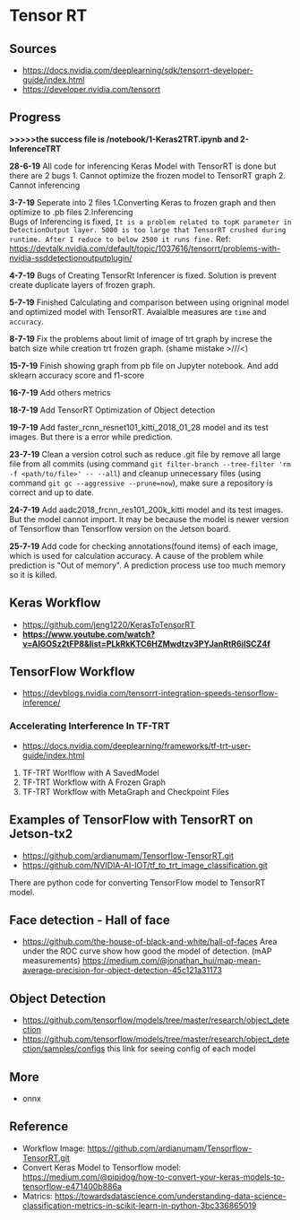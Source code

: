 # Tensor RT
## Sources
- https://docs.nvidia.com/deeplearning/sdk/tensorrt-developer-guide/index.html
- https://developer.nvidia.com/tensorrt

## Progress
**>>>>>the success file is /notebook/1-Keras2TRT.ipynb and 2-InferenceTRT**<br>

**28-6-19** All code for inferencing Keras Model with TensorRT is done but there are 2 bugs
	1. Cannot optimize the frozen model to TensorRT graph
	2. Cannot inferencing

**3-7-19** Seperate into 2 files 
	1.Converting Keras to frozen graph and then optimize to .pb files
	2.Inferencing<br>
	Bugs of Inferencing is fixed, `It is a problem related to topK parameter in DetectionOutput layer. 5000 is too large that TensorRT crushed during runtime. After I reduce to below 2500 it runs fine.` Ref: https://devtalk.nvidia.com/default/topic/1037616/tensorrt/problems-with-nvidia-ssddetectionoutputplugin/

**4-7-19** Bugs of Creating TensorRt Inferencer is fixed. Solution is prevent create duplicate layers of frozen graph. 

**5-7-19** Finished Calculating and comparison between using origninal model and optimized model with TensorRT. Avaialble measures are `time` and `accuracy`.

**8-7-19** Fix the problems about limit of image of trt graph by increse the batch size while creation trt frozen graph. (shame mistake >///<)

**15-7-19** Finish showing graph from pb file on Jupyter notebook. And add sklearn accuracy score and f1-score

**16-7-19** Add others metrics

**18-7-19** Add TensorRT Optimization of Object detection

**19-7-19** Add faster_rcnn_resnet101_kitti_2018_01_28 model and its test images. But there is a error while prediction.

**23-7-19** Clean a version cotrol such as reduce .git file by remove all large file from all commits (using command `git filter-branch --tree-filter 'rm -f <path/to/file>' -- --all`) and cleanup unnecessary files (using command `git gc --aggressive --prune=now`), make sure a repository is correct and up to date.

**24-7-19** Add aadc2018_frcnn_res101_200k_kitti model and its test images. But the model cannot import. It may be because the model is newer version of Tensorflow than Tensorflow version on the Jetson board.

**25-7-19** Add code for checking annotations(found items) of each image, which is used for calculation accuracy. A cause of the problem while prediction is "Out of memory". A prediction process use too much memory so it is killed.

## Keras Workflow
- https://github.com/jeng1220/KerasToTensorRT
- **https://www.youtube.com/watch?v=AIGOSz2tFP8&list=PLkRkKTC6HZMwdtzv3PYJanRtR6ilSCZ4f**

## TensorFlow Workflow
- https://devblogs.nvidia.com/tensorrt-integration-speeds-tensorflow-inference/

### Accelerating Interference In TF-TRT
- https://docs.nvidia.com/deeplearning/frameworks/tf-trt-user-guide/index.html

1. TF-TRT Worlflow with A SavedModel
2. TF-TRT Workflow with A Frozen Graph
3. TF-TRT Workflow with MetaGraph and Checkpoint Files

## Examples of TensorFlow with TensorRT on Jetson-tx2
- https://github.com/ardianumam/Tensorflow-TensorRT.git 
- https://github.com/NVIDIA-AI-IOT/tf_to_trt_image_classification.git

There are python code for converting TensorFlow model to TensorRT model. 


## Face detection - Hall of face
- https://github.com/the-house-of-black-and-white/hall-of-faces
Area under the ROC curve show how good the model of detection.
(mAP measurements) https://medium.com/@jonathan_hui/map-mean-average-precision-for-object-detection-45c121a31173

## Object Detection
- https://github.com/tensorflow/models/tree/master/research/object_detection
- https://github.com/tensorflow/models/tree/master/research/object_detection/samples/configs this link for seeing config of each model

## More
- onnx

## Reference
- Workflow Image: https://github.com/ardianumam/Tensorflow-TensorRT.git
- Convert Keras Model to Tensorflow model: https://medium.com/@pipidog/how-to-convert-your-keras-models-to-tensorflow-e471400b886a
- Matrics: https://towardsdatascience.com/understanding-data-science-classification-metrics-in-scikit-learn-in-python-3bc336865019
